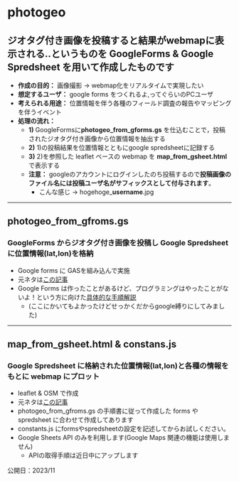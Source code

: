 # photogeo 

## ジオタグ付き画像を投稿すると結果がwebmapに表示される..というものを GoogleForms & Google Spredsheet を用いて作成したものです

+ **作成の目的：** 画像撮影 → webmap化をリアルタイムで実現したい
+ **想定するユーザ：** google forms をつくれるよ,ってぐらいのPCユーザ
+ **考えられる用途：** 位置情報を伴う各種のフィールド調査の報告やマッピングを伴うイベント
+ **処理の流れ：**
  + **1)** GoogleFormsに**photogeo_from_gforms.gs** を仕込むことで，投稿されたジオタグ付き画像から位置情報を抽出する
  + **2)** 1)の投稿結果を位置情報とともにgoogle spredsheetに記録する
  + **3)** 2)を参照した leaflet ベースの webmap を **map_from_gsheet.html** で表示する 
  + **注意：** googleのアカウントにログインしたのち投稿するので**投稿画像のファイル名には投稿ユーザ名がサフィックスとして付与されます**。
    + こんな感じ → hogehoge_**username**.jpg

---

## photogeo_from_gfroms.gs
### GoogleForms からジオタグ付き画像を投稿し Google Spredsheet に位置情報(lat,lon)を格納
+ Google forms に GASを組み込んで実施
+ 元ネタは[この記事](https://hikari-program.com/solution/gasformexif/)
+ Google Forms は作ったことがあるけど、プログラミングはやったことがないよ！という方に向けた[具体的な手順解説](https://docs.google.com/document/d/1tZMw2GTCDKRR44Gd37sZbj4H_NW8Sob_rvwe_IbeJOw/edit?usp=sharing)
  + (ここにかいてもよかったけどせっかくだからgoogle縛りにしてみました)

---

## map_from_gsheet.html & constans.js
### Google Spredsheet に格納された位置情報(lat,lon)と各種の情報をもとに webmap にプロット
+ leaflet & OSM で作成
+ 元ネタは[この記事](https://qiita.com/marronest/items/4dcd753fb2b23f31666e)
+ photogeo_from_gfroms.gs の手順書に従って作成した forms や spredsheet に合わせて作成してあります
+ constants.js にformsやspredsheetの設定を記述してからお試しください。
+ Google Sheets API のみを利用します(Google Maps 関連の機能は使用しません)
  + APIの取得手順は近日中にアップします

公開日：2023/11
